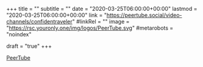 +++
title = ""
subtitle = ""
date = "2020-03-25T06:00:00+00:00"
lastmod = "2020-03-25T06:00:00+00:00"
link = "https://peertube.social/video-channels/confidentraveler"
#linkRel = ""
image = "https://rsc.youronly.one/img/logos/PeerTube.svg"
#metarobots = "noindex"

draft = "true"
+++

[PeerTube](https://peertube.social/video-channels/confidentraveler "PeerTube")
